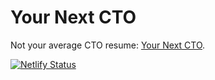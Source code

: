 # Your Next CTO

Not your average CTO resume: [Your Next CTO](https://your-next-cto.netlify.app).

[![Netlify Status](https://api.netlify.com/api/v1/badges/b5d6ba26-30a8-4fca-a38e-947accade523/deploy-status)](https://app.netlify.com/sites/your-next-cto/deploys)
